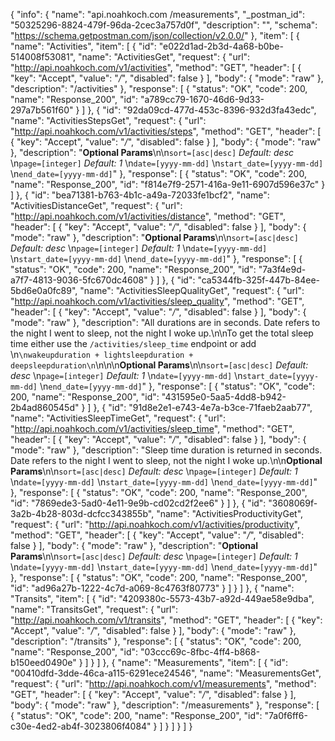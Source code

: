 {
  "info": {
    "name": "api.noahkoch.com /measurements",
    "_postman_id": "50325296-8824-479f-96da-2cec3a757d0f",
    "description": "",
    "schema": "https://schema.getpostman.com/json/collection/v2.0.0/"
  },
  "item": [
    {
      "name": "Activities",
      "item": [
        {
          "id": "e022d1ad-2b3d-4a68-b0be-514008f53081",
          "name": "ActivitiesGet",
          "request": {
            "url": "http://api.noahkoch.com/v1/activities",
            "method": "GET",
            "header": [
              {
                "key": "Accept",
                "value": "*/*",
                "disabled": false
              }
            ],
            "body": {
              "mode": "raw"
            },
            "description": "/activities"
          },
          "response": [
            {
              "status": "OK",
              "code": 200,
              "name": "Response_200",
              "id": "a789cc79-1670-46d6-9d33-297a7b561f60"
            }
          ]
        },
        {
          "id": "92da09cd-477d-453c-8396-932d3fa43edc",
          "name": "ActivitiesStepsGet",
          "request": {
            "url": "http://api.noahkoch.com/v1/activities/steps",
            "method": "GET",
            "header": [
              {
                "key": "Accept",
                "value": "*/*",
                "disabled": false
              }
            ],
            "body": {
              "mode": "raw"
            },
            "description": "**Optional Params**\n\n`sort=[asc|desc]` *Default: desc*    \n`page=[integer]` *Default: 1*    \n`date=[yyyy-mm-dd]`    \n`start_date=[yyyy-mm-dd]`   \n`end_date=[yyyy-mm-dd]`"
          },
          "response": [
            {
              "status": "OK",
              "code": 200,
              "name": "Response_200",
              "id": "f814e7f9-2571-416a-9e11-6907d596e37c"
            }
          ]
        },
        {
          "id": "bea71381-b763-4b1c-a49a-72033fe1bcf2",
          "name": "ActivitiesDistanceGet",
          "request": {
            "url": "http://api.noahkoch.com/v1/activities/distance",
            "method": "GET",
            "header": [
              {
                "key": "Accept",
                "value": "*/*",
                "disabled": false
              }
            ],
            "body": {
              "mode": "raw"
            },
            "description": "**Optional Params**\n\n`sort=[asc|desc]` *Default: desc*    \n`page=[integer]` *Default: 1*    \n`date=[yyyy-mm-dd]`    \n`start_date=[yyyy-mm-dd]`   \n`end_date=[yyyy-mm-dd]`"
          },
          "response": [
            {
              "status": "OK",
              "code": 200,
              "name": "Response_200",
              "id": "7a3f4e9d-a7f7-4813-9036-5fc670dc4608"
            }
          ]
        },
        {
          "id": "ca5344fb-325f-447b-84ee-5bd6e0a0fc89",
          "name": "ActivitiesSleepQualityGet",
          "request": {
            "url": "http://api.noahkoch.com/v1/activities/sleep_quality",
            "method": "GET",
            "header": [
              {
                "key": "Accept",
                "value": "*/*",
                "disabled": false
              }
            ],
            "body": {
              "mode": "raw"
            },
            "description": "All durations are in seconds. Date refers to the night I went to sleep, not the night I woke up.\n\nTo get the total sleep time either use the `/activities/sleep_time` endpoint or add      \n```\nwakeupduration + lightsleepduration + deepsleepduration\n```\n\n\n**Optional Params**\n\n`sort=[asc|desc]` *Default: desc*    \n`page=[integer]` *Default: 1*    \n`date=[yyyy-mm-dd]`    \n`start_date=[yyyy-mm-dd]`   \n`end_date=[yyyy-mm-dd]`"
          },
          "response": [
            {
              "status": "OK",
              "code": 200,
              "name": "Response_200",
              "id": "431595e0-5aa5-4dd8-b942-2b4ad860545d"
            }
          ]
        },
        {
          "id": "91d8e2e1-e743-4e7a-b3ce-71faeb2aab77",
          "name": "ActivitiesSleepTimeGet",
          "request": {
            "url": "http://api.noahkoch.com/v1/activities/sleep_time",
            "method": "GET",
            "header": [
              {
                "key": "Accept",
                "value": "*/*",
                "disabled": false
              }
            ],
            "body": {
              "mode": "raw"
            },
            "description": "Sleep time duration is returned in seconds. Date refers to the night I went to sleep, not the night I woke up.\n\n**Optional Params**\n\n`sort=[asc|desc]` *Default: desc*    \n`page=[integer]` *Default: 1*    \n`date=[yyyy-mm-dd]`    \n`start_date=[yyyy-mm-dd]`   \n`end_date=[yyyy-mm-dd]`"
          },
          "response": [
            {
              "status": "OK",
              "code": 200,
              "name": "Response_200",
              "id": "7869ede3-5ad0-4e11-9e9b-cd02cd2f2ee6"
            }
          ]
        },
        {
          "id": "3608069f-3a2b-4b28-803d-dcfcc343855b",
          "name": "ActivitiesProductivityGet",
          "request": {
            "url": "http://api.noahkoch.com/v1/activities/productivity",
            "method": "GET",
            "header": [
              {
                "key": "Accept",
                "value": "*/*",
                "disabled": false
              }
            ],
            "body": {
              "mode": "raw"
            },
            "description": "**Optional Params**\n\n`sort=[asc|desc]` *Default: desc*    \n`page=[integer]` *Default: 1*    \n`date=[yyyy-mm-dd]`    \n`start_date=[yyyy-mm-dd]`   \n`end_date=[yyyy-mm-dd]`"
          },
          "response": [
            {
              "status": "OK",
              "code": 200,
              "name": "Response_200",
              "id": "ad96a27b-1222-4c7d-a069-8c4763f80773"
            }
          ]
        }
      ]
    },
    {
      "name": "Transits",
      "item": [
        {
          "id": "4209380c-5573-43b7-a92d-449ae58e9dba",
          "name": "TransitsGet",
          "request": {
            "url": "http://api.noahkoch.com/v1/transits",
            "method": "GET",
            "header": [
              {
                "key": "Accept",
                "value": "*/*",
                "disabled": false
              }
            ],
            "body": {
              "mode": "raw"
            },
            "description": "/transits"
          },
          "response": [
            {
              "status": "OK",
              "code": 200,
              "name": "Response_200",
              "id": "03ccc69c-8fbc-4ff4-b868-b150eed0490e"
            }
          ]
        }
      ]
    },
    {
      "name": "Measurements",
      "item": [
        {
          "id": "00410dfd-3dde-46ca-a115-6291ece24546",
          "name": "MeasurementsGet",
          "request": {
            "url": "http://api.noahkoch.com/v1/measurements",
            "method": "GET",
            "header": [
              {
                "key": "Accept",
                "value": "*/*",
                "disabled": false
              }
            ],
            "body": {
              "mode": "raw"
            },
            "description": "/measurements"
          },
          "response": [
            {
              "status": "OK",
              "code": 200,
              "name": "Response_200",
              "id": "7a0f6ff6-c30e-4ed2-ab4f-3023806f4084"
            }
          ]
        }
      ]
    }
  ]
}